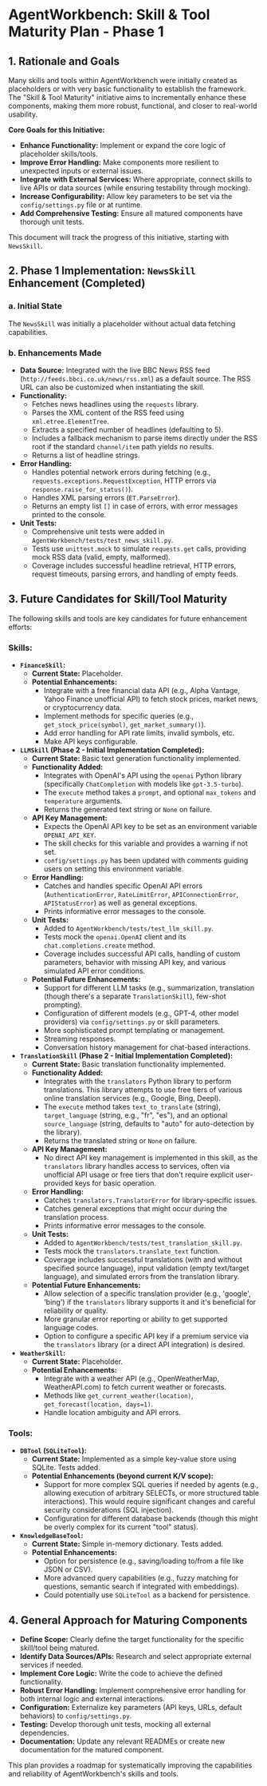 # AgentWorkbench: Skill & Tool Maturity Plan - Phase 1

## 1. Rationale and Goals
Many skills and tools within AgentWorkbench were initially created as placeholders or with very basic functionality to establish the framework. The "Skill & Tool Maturity" initiative aims to incrementally enhance these components, making them more robust, functional, and closer to real-world usability.

**Core Goals for this Initiative:**
- **Enhance Functionality:** Implement or expand the core logic of placeholder skills/tools.
- **Improve Error Handling:** Make components more resilient to unexpected inputs or external issues.
- **Integrate with External Services:** Where appropriate, connect skills to live APIs or data sources (while ensuring testability through mocking).
- **Increase Configurability:** Allow key parameters to be set via the `config/settings.py` file or at runtime.
- **Add Comprehensive Testing:** Ensure all matured components have thorough unit tests.

This document will track the progress of this initiative, starting with `NewsSkill`.

## 2. Phase 1 Implementation: `NewsSkill` Enhancement (Completed)

### a. Initial State
The `NewsSkill` was initially a placeholder without actual data fetching capabilities.

### b. Enhancements Made
- **Data Source:** Integrated with the live BBC News RSS feed (`http://feeds.bbci.co.uk/news/rss.xml`) as a default source. The RSS URL can also be customized when instantiating the skill.
- **Functionality:**
    - Fetches news headlines using the `requests` library.
    - Parses the XML content of the RSS feed using `xml.etree.ElementTree`.
    - Extracts a specified number of headlines (defaulting to 5).
    - Includes a fallback mechanism to parse items directly under the RSS root if the standard `channel/item` path yields no results.
    - Returns a list of headline strings.
- **Error Handling:**
    - Handles potential network errors during fetching (e.g., `requests.exceptions.RequestException`, HTTP errors via `response.raise_for_status()`).
    - Handles XML parsing errors (`ET.ParseError`).
    - Returns an empty list `[]` in case of errors, with error messages printed to the console.
- **Unit Tests:**
    - Comprehensive unit tests were added in `AgentWorkbench/tests/test_news_skill.py`.
    - Tests use `unittest.mock` to simulate `requests.get` calls, providing mock RSS data (valid, empty, malformed).
    - Coverage includes successful headline retrieval, HTTP errors, request timeouts, parsing errors, and handling of empty feeds.

## 3. Future Candidates for Skill/Tool Maturity

The following skills and tools are key candidates for future enhancement efforts:

### Skills:
- **`FinanceSkill`:**
    - **Current State:** Placeholder.
    - **Potential Enhancements:**
        - Integrate with a free financial data API (e.g., Alpha Vantage, Yahoo Finance unofficial API) to fetch stock prices, market news, or cryptocurrency data.
        - Implement methods for specific queries (e.g., `get_stock_price(symbol)`, `get_market_summary()`).
        - Add error handling for API rate limits, invalid symbols, etc.
        - Make API keys configurable.
- **`LLMSkill` (Phase 2 - Initial Implementation Completed):**
    - **Current State:** Basic text generation functionality implemented.
    - **Functionality Added:**
        - Integrates with OpenAI's API using the `openai` Python library (specifically `ChatCompletion` with models like `gpt-3.5-turbo`).
        - The `execute` method takes a `prompt`, and optional `max_tokens` and `temperature` arguments.
        - Returns the generated text string or `None` on failure.
    - **API Key Management:**
        - Expects the OpenAI API key to be set as an environment variable `OPENAI_API_KEY`.
        - The skill checks for this variable and provides a warning if not set.
        - `config/settings.py` has been updated with comments guiding users on setting this environment variable.
    - **Error Handling:**
        - Catches and handles specific OpenAI API errors (`AuthenticationError`, `RateLimitError`, `APIConnectionError`, `APIStatusError`) as well as general exceptions.
        - Prints informative error messages to the console.
    - **Unit Tests:**
        - Added to `AgentWorkbench/tests/test_llm_skill.py`.
        - Tests mock the `openai.OpenAI` client and its `chat.completions.create` method.
        - Coverage includes successful API calls, handling of custom parameters, behavior with missing API key, and various simulated API error conditions.
    - **Potential Future Enhancements:**
        - Support for different LLM tasks (e.g., summarization, translation (though there's a separate `TranslationSkill`), few-shot prompting).
        - Configuration of different models (e.g., GPT-4, other model providers) via `config/settings.py` or skill parameters.
        - More sophisticated prompt templating or management.
        - Streaming responses.
        - Conversation history management for chat-based interactions.
- **`TranslationSkill` (Phase 2 - Initial Implementation Completed):**
    - **Current State:** Basic translation functionality implemented.
    - **Functionality Added:**
        - Integrates with the `translators` Python library to perform translations. This library attempts to use free tiers of various online translation services (e.g., Google, Bing, Deepl).
        - The `execute` method takes `text_to_translate` (string), `target_language` (string, e.g., "fr", "es"), and an optional `source_language` (string, defaults to "auto" for auto-detection by the library).
        - Returns the translated string or `None` on failure.
    - **API Key Management:**
        - No direct API key management is implemented in this skill, as the `translators` library handles access to services, often via unofficial API usage or free tiers that don't require explicit user-provided keys for basic operation.
    - **Error Handling:**
        - Catches `translators.TranslatorError` for library-specific issues.
        - Catches general exceptions that might occur during the translation process.
        - Prints informative error messages to the console.
    - **Unit Tests:**
        - Added to `AgentWorkbench/tests/test_translation_skill.py`.
        - Tests mock the `translators.translate_text` function.
        - Coverage includes successful translations (with and without specified source language), input validation (empty text/target language), and simulated errors from the translation library.
    - **Potential Future Enhancements:**
        - Allow selection of a specific translation provider (e.g., 'google', 'bing') if the `translators` library supports it and it's beneficial for reliability or quality.
        - More granular error reporting or ability to get supported language codes.
        - Option to configure a specific API key if a premium service via the `translators` library (or a direct API integration) is desired.
- **`WeatherSkill`:**
    - **Current State:** Placeholder.
    - **Potential Enhancements:**
        - Integrate with a weather API (e.g., OpenWeatherMap, WeatherAPI.com) to fetch current weather or forecasts.
        - Methods like `get_current_weather(location)`, `get_forecast(location, days=1)`.
        - Handle location ambiguity and API errors.

### Tools:
- **`DBTool` (`SQLiteTool`):**
    - **Current State:** Implemented as a simple key-value store using SQLite. Tests added.
    - **Potential Enhancements (beyond current K/V scope):**
        - Support for more complex SQL queries if needed by agents (e.g., allowing execution of arbitrary SELECTs, or more structured table interactions). This would require significant changes and careful security considerations (SQL injection).
        - Configuration for different database backends (though this might be overly complex for its current "tool" status).
- **`KnowledgeBaseTool`:**
    - **Current State:** Simple in-memory dictionary. Tests added.
    - **Potential Enhancements:**
        - Option for persistence (e.g., saving/loading to/from a file like JSON or CSV).
        - More advanced query capabilities (e.g., fuzzy matching for questions, semantic search if integrated with embeddings).
        - Could potentially use `SQLiteTool` as a backend for persistence.

## 4. General Approach for Maturing Components
- **Define Scope:** Clearly define the target functionality for the specific skill/tool being matured.
- **Identify Data Sources/APIs:** Research and select appropriate external services if needed.
- **Implement Core Logic:** Write the code to achieve the defined functionality.
- **Robust Error Handling:** Implement comprehensive error handling for both internal logic and external interactions.
- **Configuration:** Externalize key parameters (API keys, URLs, default behaviors) to `config/settings.py`.
- **Testing:** Develop thorough unit tests, mocking all external dependencies.
- **Documentation:** Update any relevant READMEs or create new documentation for the matured component.

This plan provides a roadmap for systematically improving the capabilities and reliability of AgentWorkbench's skills and tools.
